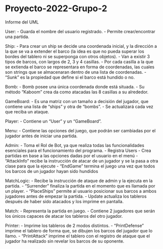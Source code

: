 # Proyecto-2022-Grupo-2

Informe del UML

User:
    -   Guarda el nombre del usuario registrado.
    -   Permite crear/encontrar una partida.

Ship:
    -	Para crear un ship se decide una coordenada inicial, y la dirección a la que se va a extender el barco (la idea es que no pueda superar los bordes del tablero ni se 	     superponga con otros objetos).
    -	Van a existir 3 tipos de barcos, con largos de 2, 3 y 4 casillas.
    -	Por cada casilla a la que se extienda el barco se representara en forma de coordenadas, las cuales son strings que se almacenaran dentro de una lista de                     coordenadas.
    -	“Sunk” es la propiedad que define si el barco está hundido o no.

Bomb:
    -	Bomb posee una única coordenada donde está situada.
    -	Su método “Kaboom” crea da como atacadas las 8 casillas a su alrededor.

GameBoard:
    -	Es una matriz con un tamaño a decisión del jugador, que contiene una lista de “ships” y otra de “bombs”.
    -	Se actualizará cada vez que reciba un ataque.

Player:
    -	Contiene un “User” y un “GameBoard”.

Menu:
    -	Contiene las opciones del juego, que podrán ser cambiadas por el jugador antes de iniciar una partida.

Admin:
    -	Toma el Rol de Bot, ya que realiza todas las funcionalidades esenciales para el funcionamiento del programa.
    -	Registra Users
    -	Crea partidas en base a las opciones dadas por el usuario en el menú
    -	“AttackInfo” recibe la instrucción de atacar de un jugador y se la pasa a otra clase para que la ejecute
    -	“EndGame” termina el juego una vez que todos los barcos de un jugador hayan sido hundidos

MatchLogic:
    -	Recibe la instrucción de ataque de admin y la ejecuta en la partida.
    -	“Surrender” finaliza la partida en el momento que es llamada por un player.
    -	“PlaceShips” permite al usuario posicionar sus barcos a ambos jugadores antes de empezar la partida.
    -	Update actualiza los tableros después de haber sido atacados y los imprime en pantalla.

Match:
    -	Representa la partida en juego.
    -	Contiene 2 jugadores que serán los únicos capaces de atacar los tableros del otro jugador.
    
Printer:
    -	Imprime los tableros de 2 modos distintos.
    -	“PrintDefense” imprime el tablero de forma que, se dibujen los barcos del jugador que lo llamo.
    -	“PrintAttack” imprime el tablero con el registro de ataque que el jugador ha realizado sin revelar los barcos de su oponente.
